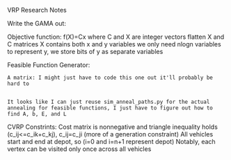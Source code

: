 VRP Research Notes



Write the GAMA out:

Objective function:
f(X)=Cx where C and X are integer vectors
    flatten X and C matrices
    X contains both x and y variables
    we only need nlogn variables to represent y, we store bits of y as separate variables

Feasible Function Generator:

    A matrix: I might just have to code this one out it'll probably be hard to 


    It looks like I can just reuse sim_anneal_paths.py for the actual annealing for feasible functions, I just have to figure out how to find A, b, E, and L


CVRP Constrints:
Cost matrix is nonnegative and triangle inequality holds (c_ij<=c_ik+c_kj), c_ij=c_ji (more of a generation constraint)
All vehicles start and end at depot, so (i=0 and i=n+1 represent depot)
Notably, each vertex can be visited only once across all vehicles